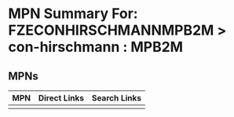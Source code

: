 



# MPN Summary For: FZECONHIRSCHMANNMPB2M > con-hirschmann : MPB2M

## MPNs
  

|MPN|Direct Links|Search Links|
| :--- | :--- | :--- |
||||
